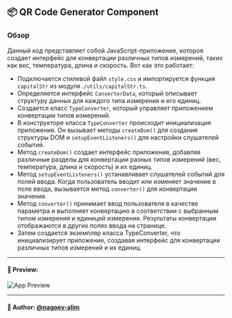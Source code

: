 ## 📦 QR Code Generator Component

### Обзор
Данный код представляет собой JavaScript-приложение, которое создает интерфейс для конвертации различных типов измерений, таких как вес, температура, длина и скорость. Вот как это работает:

- Подключается стилевой файл `style.css` и импортируется функция `capitalStr` из модуля .`/utils/capitalStr.ts`.
- Определяется интерфейс `ConverterData`, который описывает структуру данных для каждого типа измерения и его единиц.
- Создается класс `TypeConverter`, который управляет приложением конвертации типов измерений.
- В конструкторе класса `TypeConverter` происходит инициализация приложения. Он вызывает методы `createDom()` для создания структуры DOM и `setupEventListeners()` для настройки слушателей событий. 
- Метод `createDom()` создает интерфейс приложения, добавляя различные разделы для конвертации разных типов измерений (вес, температура, длина и скорость) и их единиц. 
- Метод `setupEventListeners()` устанавливает слушателей событий для полей ввода. Когда пользователь вводит или изменяет значение в поле ввода, вызывается метод `converter()` для конвертации значения. 
- Метод `converter()` принимает ввод пользователя в качестве параметра и выполняет конвертацию в соответствии с выбранным типом измерения и единицей измерения. Результаты конвертации отображаются в других полях ввода на странице. 
- Затем создается экземпляр класса TypeConverter, что инициализирует приложение, создавая интерфейс для конвертации различных типов измерений и их единиц.

---
#### 🌄 Preview:
![App Preview](https://lh3.googleusercontent.com/drive-viewer/AITFw-zikOyt67yUS_bO1c_psQgetBcMz0afrnQrJ1u2qpfsa0ZEw32wJo-_P71vwPawpuV9Zihc823Mlf62x5xhV4EkCT1X=s1600)


-----
#### 🙌 Author: [@nagoev-alim](https://github.com/nagoev-alim)

